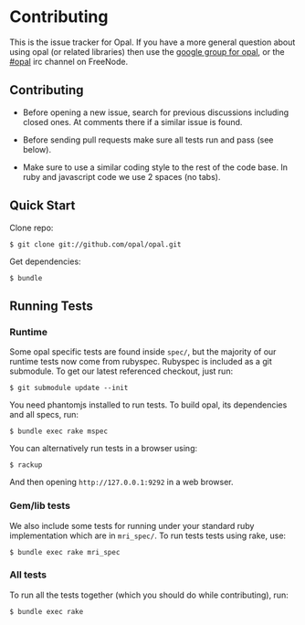 # Contributing

This is the issue tracker for Opal. If you have a more general question about
using opal (or related libraries) then use the
[google group for opal](http://groups.google.com/forum/#!forum/opalrb), or the
[#opal](http://webchat.freenode.net/?channels=opal) irc channel on
FreeNode.

## Contributing

* Before opening a new issue, search for previous discussions including closed
ones. At comments there if a similar issue is found.

* Before sending pull requests make sure all tests run and pass (see below).

* Make sure to use a similar coding style to the rest of the code base. In ruby
and javascript code we use 2 spaces (no tabs).

## Quick Start

Clone repo:

```
$ git clone git://github.com/opal/opal.git
```

Get dependencies:

```
$ bundle
```

## Running Tests

### Runtime

Some opal specific tests are found inside `spec/`, but the majority of our
runtime tests now come from rubyspec. Rubyspec is included as a git submodule.
To get our latest referenced checkout, just run:

```
$ git submodule update --init
```

You need phantomjs installed to run tests. To build opal, its dependencies
and all specs, run:

```
$ bundle exec rake mspec
```

You can alternatively run tests in a browser using:

```
$ rackup
```

And then opening `http://127.0.0.1:9292` in a web browser.

### Gem/lib tests

We also include some tests for running under your standard ruby implementation
which are in `mri_spec/`. To run tests tests using rake, use:

```
$ bundle exec rake mri_spec
```

### All tests

To run all the tests together (which you should do while contributing), run:

```
$ bundle exec rake
```

